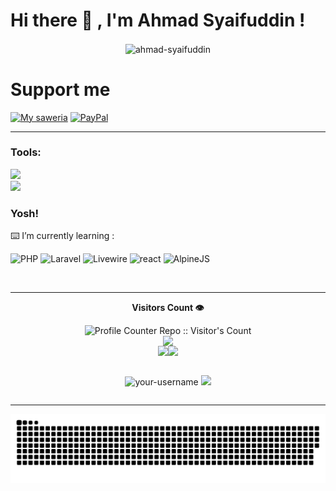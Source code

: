 # <strong>Hi there :wave: , I'm Ahmad Syaifuddin !</strong></summary>

<!-- Profile View Old -->
<p align="center" ><img align="center" src="https://komarev.com/ghpvc/?username=ahmad-syaifuddin&label=Profile%20views&color=0e75b6&style=flat" alt="ahmad-syaifuddin" /> </p>

# Support me 

[![My saweria](https://img.shields.io/badge/My_saweria-orange?style=plastic)](https://saweria.co/syaifuddins) [![PayPal](https://img.shields.io/badge/PayPal-00457C?style=plastic&logo=paypal&logoColor=white)](https://paypal.me/09Ahmad)

<hr>

### <strong>Tools:</strong></summary>
<p>
    <img src="https://img.shields.io/badge/Text%20Editor-Visual%20Studio%20Code-blue?&logo=visual%20studio%20code&logoColor=blue" /> <br>
    <img src="https://img.shields.io/badge/Local%20Server-Laragon-blue?&logo=laragon&logoColor=blue" />

</p>

### <strong>Yosh!</strong>
:keyboard: I’m currently learning :

![PHP](https://img.shields.io/badge/PHP-777BB4?style=for-the-badge&logo=php&logoColor=white) ![Laravel](https://img.shields.io/badge/Laravel-FF2D20?style=for-the-badge&logo=laravel&logoColor=white) ![Livewire](https://img.shields.io/badge/livewire-4e56a6?style=for-the-badge&logo=livewire&logoColor=white) ![react](https://img.shields.io/badge/React-20232A?style=for-the-badge&logo=react&logoColor=61DAFB) ![AlpineJS](https://img.shields.io/badge/Alpine.js-8BC0D0?style=for-the-badge&logo=alpine.js&logoColor=black)

</br>
<hr>

<div align="center">

<p> <b>Visitors Count 👁️</b> </p>
<img src="https://profile-counter.deno.dev/ahmad-syaifuddin/count.svg" alt="Profile Counter Repo :: Visitor's Count" />

</div>

<!-- Graph Gelombang Contributions -->
<div align="center" style="display: flex; flex-wrap: wrap; justify-content: center; align-items: center;">
  <img src="https://github-profile-summary-cards.vercel.app/api/cards/profile-details?username=ahmad-syaifuddin&show_icons=true&theme=ocean_dark">
</div>

<div align="center" style="display: flex; justify-content: center; align-items: center;">

<!-- Bar Graph Commits -->
<img src="https://github-profile-summary-cards.vercel.app/api/cards/productive-time?username=ahmad-syaifuddin&show_icons=true&theme=ocean_dark"/>

<!-- Ahmad Syaifuddin's GitHub stats-->
<img src="https://github-readme-stats.vercel.app/api?username=ahmad-syaifuddin&show_icons=true&theme=ocean_dark"/>

</div>

<br>

<div align="center" style="display:flex; justify-content: center;">
    
<!-- Stats Of Streak & Top Languages Used -->
<img src="https://streak-stats.demolab.com/?user=ahmad-syaifuddin&theme=ocean-dark" alt="your-username" /> <img src="https://github-readme-stats.vercel.app/api/top-langs/?username=ahmad-syaifuddin&layout=compact"/>

</div>

<hr>

![snake gif](https://github.com/ahmad-syaifuddin/ahmad-syaifuddin/blob/output/github-snake-dark.svg)
